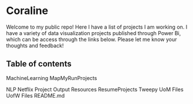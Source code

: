 # Coraline

Welcome to my public repo! Here I have a list of projects I am working on. I have a variety of data visualization projects published through Power Bi, which can be access through the links below. Please let me know your thoughts and feedback!

## Table of contents


MachineLearning
MapMyRunProjects

NLP
Netflix Project
Output
Resources
ResumeProjects
Tweepy
UoM Files
UofW Files
README.md
